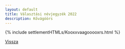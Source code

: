 ```yaml
---
layout: default
title: Választási névjegyzék 2022
description: Kővágóörs
---
```


{% include settlementHTMLs/Kooxxvaagooooxrs.html %}

[Vissza](../)